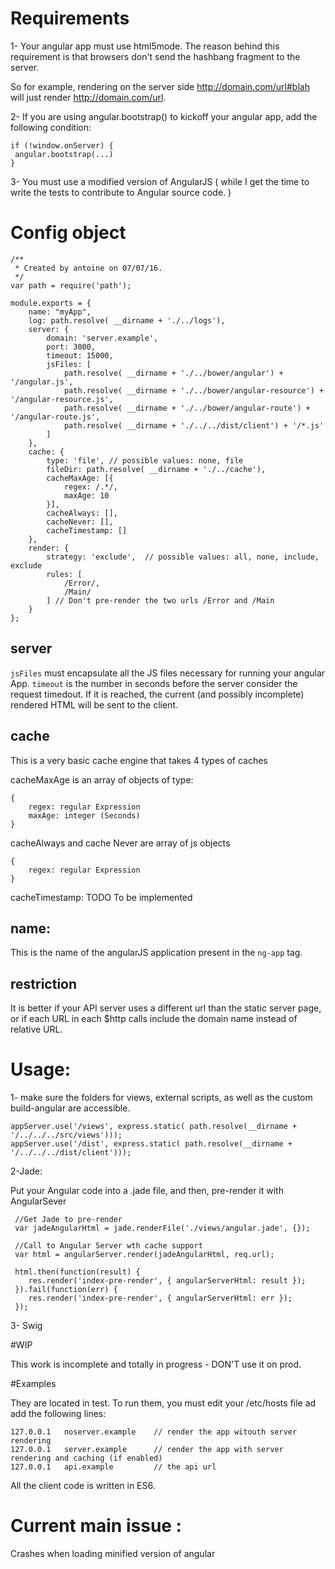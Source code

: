 # Requirements

1- Your angular app must use html5mode. The reason behind this requirement is that browsers don't send the hashbang fragment to the server.

So for example, rendering on the server side http://domain.com/url#blah will just render http://domain.com/url.

2- If you are using angular.bootstrap() to kickoff your angular app, add the following condition:

```
if (!window.onServer) {
 angular.bootstrap(...)
}
```

3- You must use a modified version of AngularJS ( while I get the time to write the tests to contribute to Angular source code. )



# Config object

```
/**
 * Created by antoine on 07/07/16.
 */
var path = require('path');

module.exports = {
    name: "myApp",
    log: path.resolve( __dirname + './../logs'),
    server: {
        domain: 'server.example',
        port: 3000,
        timeout: 15000,
        jsFiles: [
            path.resolve( __dirname + './../bower/angular') + '/angular.js',
            path.resolve( __dirname + './../bower/angular-resource') + '/angular-resource.js',
            path.resolve( __dirname + './../bower/angular-route') + '/angular-route.js',
            path.resolve( __dirname + './../../dist/client') + '/*.js'
        ]
    },
    cache: {
        type: 'file', // possible values: none, file
        fileDir: path.resolve( __dirname + './../cache'),
        cacheMaxAge: [{
            regex: /.*/,
            maxAge: 10
        }],
        cacheAlways: [],
        cacheNever: [],
        cacheTimestamp: []
    },
    render: {
        strategy: 'exclude',  // possible values: all, none, include, exclude
        rules: [
            /Error/,
            /Main/
        ] // Don't pre-render the two urls /Error and /Main
    }
};

```
## server

```jsFiles``` must encapsulate all the JS files necessary for running your angular App.
```timeout``` is the number in seconds before the server consider the request timedout. If it is reached, the current (and possibly incomplete) rendered HTML will be sent to the client.

## cache

This is  a very basic cache engine that takes 4 types of caches

cacheMaxAge is an array of objects of type:
```
{
    regex: regular Expression
    maxAge: integer (Seconds)
}
```

cacheAlways and cache Never are array of js objects
```
{
    regex: regular Expression
}
```
cacheTimestamp:
TODO To be implemented

## name:

This is the name of the angularJS application present in the `ng-app` tag.

## restriction

It is better if your API server uses a different url than the static server page, or if each URL in each $http calls include the domain name instead of relative URL.


# Usage:

1- make sure the folders for views, external scripts, as well as the custom build-angular are accessible.
```
appServer.use('/views', express.static( path.resolve(__dirname + '/../../../src/views')));
appServer.use('/dist', express.static( path.resolve(__dirname + '/../../../dist/client')));
```
2-Jade:

Put your Angular code into a .jade file, and then, pre-render it with AngularSever
```
 //Get Jade to pre-render
 var jadeAngularHtml = jade.renderFile('./views/angular.jade', {});

 //Call to Angular Server wth cache support
 var html = angularServer.render(jadeAngularHtml, req.url);

 html.then(function(result) {
    res.render('index-pre-render', { angularServerHtml: result });
 }).fail(function(err) {
    res.render('index-pre-render', { angularServerHtml: err });
 });
```
3- Swig


#WIP

This work is incomplete and totally in progress - DON'T use it on prod.

#Examples

They are located in test. To run them, you must edit your /etc/hosts file
ad add the following lines:
```
127.0.0.1   noserver.example    // render the app witouth server rendering
127.0.0.1   server.example      // render the app with server rendering and caching (if enabled)
127.0.0.1   api.example         // the api url
```

All the client code is written in ES6.

# Current main issue :

Crashes when loading minified version of angular



